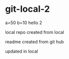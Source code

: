 # git-local-2

a=50
b=10
hello 2


local repo created from local

readme created from git hub

updated in local 
